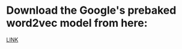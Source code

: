 # Download the Google's prebaked word2vec model from here:

[LINK](https://drive.google.com/uc?id=0B7XkCwpI5KDYNlNUTTlSS21pQmM&export=download)